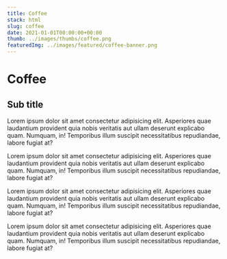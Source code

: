 ```yaml
---
title: Coffee
stack: html
slug: coffee
date: 2021-01-01T00:00:00+00:00
thumb: ../images/thumbs/coffee.png
featuredImg: ../images/featured/coffee-banner.png
---
```

# Coffee
## Sub title
Lorem ipsum dolor sit amet consectetur adipisicing elit. Asperiores quae laudantium provident quia nobis veritatis aut ullam deserunt explicabo quam. Numquam, in! Temporibus illum suscipit necessitatibus repudiandae, labore fugiat at?

Lorem ipsum dolor sit amet consectetur adipisicing elit. Asperiores quae laudantium provident quia nobis veritatis aut ullam deserunt explicabo quam. Numquam, in! Temporibus illum suscipit necessitatibus repudiandae, labore fugiat at?

Lorem ipsum dolor sit amet consectetur adipisicing elit. Asperiores quae laudantium provident quia nobis veritatis aut ullam deserunt explicabo quam. Numquam, in! Temporibus illum suscipit necessitatibus repudiandae, labore fugiat at?

Lorem ipsum dolor sit amet consectetur adipisicing elit. Asperiores quae laudantium provident quia nobis veritatis aut ullam deserunt explicabo quam. Numquam, in! Temporibus illum suscipit necessitatibus repudiandae, labore fugiat at?
